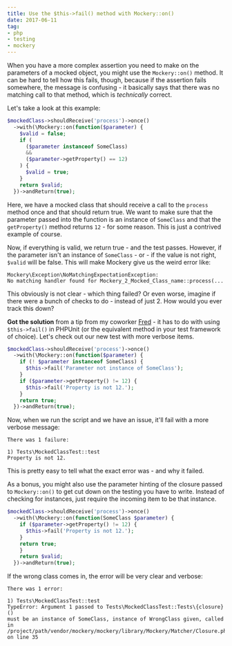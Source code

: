 ```yaml
---
title: Use the $this->fail() method with Mockery::on()
date: 2017-06-11
tag:
- php
- testing
- mockery
---
```

When you have a more complex assertion you need to make on the parameters of a mocked object, you might use the `Mockery::on()` method.  It can be hard to tell how this fails, though, because if the assertion fails somewhere, the message is confusing - it basically says that there was no matching call to that method, which is _technically_ correct.

<!--more-->

Let's take a look at this example:

```php
$mockedClass->shouldReceive('process')->once()
  ->with(\Mockery::on(function($parameter) {
    $valid = false;
    if (
      ($parameter instanceof SomeClass)
      &&
      ($parameter->getProperty() == 12)
    ) {
      $valid = true;
    }
    return $valid;
  })->andReturn(true);
```

Here, we have a mocked class that should receive a call to the `process` method once and that should return true.  We want to make sure that the parameter passed into the function is an instance of `SomeClass` and that the `getProperty()` method returns `12` - for some reason.  This is just a contrived example of course.

Now, if everything is valid, we return true - and the test passes.  However, if the parameter isn't an instance of `SomeClass` - or - if the value is not right, `$valid` will be false.  This will make Mockery give us the weird error like:

```
Mockery\Exception\NoMatchingExpectationException: 
No matching handler found for Mockery_2_Mocked_Class_name::process(...
```

This obviously is not clear - which thing failed?  Or even worse, imagine if there were a bunch of checks to do - instead of just 2. How would you ever track this down?

**Got the solution** from a tip from my coworker [Fred](https://github.com/fredjiles) - it has to do with using `$this->fail()` in PHPUnit (or the equivalent method in your test framework of choice).  Let's check out our new test with more verbose items.

```php
$mockedClass->shouldReceive('process')->once()
  ->with(\Mockery::on(function($parameter) {
    if (! $parameter instanceof SomeClass) {
      $this->fail('Parameter not instance of SomeClass');
    }
    if ($parameter->getProperty() != 12) {
      $this->fail('Property is not 12.');
    }
    return true;
  })->andReturn(true);
```

Now, when we run the script and we have an issue, it'll fail with a more verbose message:

```
There was 1 failure:

1) Tests\MockedClassTest::test
Property is not 12.
```

This is pretty easy to tell what the exact error was - and why it failed.

As a bonus, you might also use the parameter hinting of the closure passed to `Mockery::on()` to get cut down on the testing you have to write.  Instead of checking for instances, just require the incoming item to be that instance.

```php
$mockedClass->shouldReceive('process')->once()
  ->with(\Mockery::on(function(SomeClass $parameter) {
    if ($parameter->getProperty() != 12) {
      $this->fail('Property is not 12.');
    }
    return true;
    }
    return $valid;
  })->andReturn(true);
```

If the wrong class comes in, the error will be very clear and verbose:

```
There was 1 error:

1) Tests\MockedClassTest::test
TypeError: Argument 1 passed to Tests\MockedClassTest::Tests\{closure}() 
must be an instance of SomeClass, instance of WrongClass given, called in
/project/path/vendor/mockery/mockery/library/Mockery/Matcher/Closure.php on line 35
```
